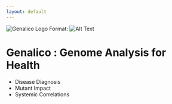 ```yaml
---
layout: default
---
```


![Genalico Logo](Logaster/Logaster-1-gplus-sharedImage-800px.png)
Format: ![Alt Text](url)

# Genalico : Genome Analysis for Health

* Disease Diagnosis
* Mutant Impact
* Systemic Correlations
